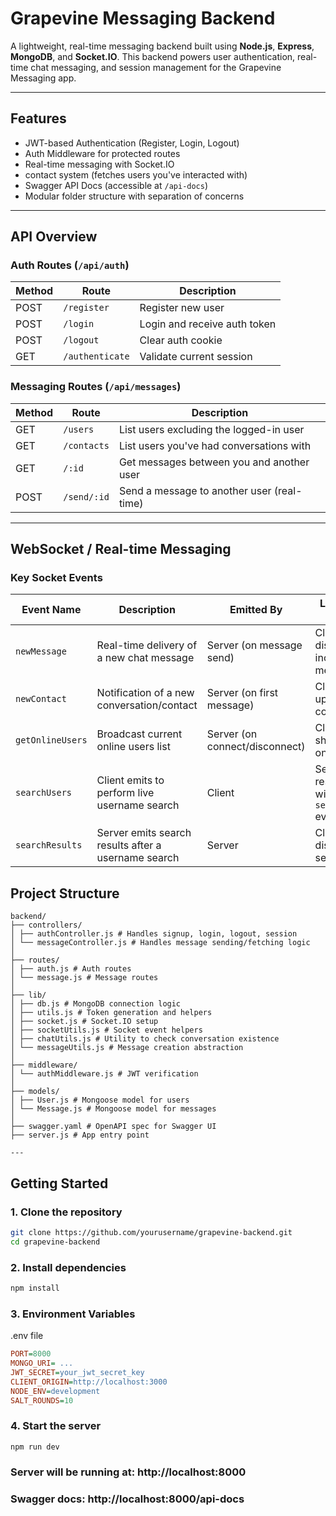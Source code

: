 # Grapevine Messaging Backend

A lightweight, real-time messaging backend built using **Node.js**, **Express**, **MongoDB**, and **Socket.IO**. This backend powers user authentication, real-time chat messaging, and session management for the Grapevine Messaging app.

---

## Features

- JWT-based Authentication (Register, Login, Logout)
- Auth Middleware for protected routes
- Real-time messaging with Socket.IO
- contact system (fetches users you've interacted with)
- Swagger API Docs (accessible at `/api-docs`)
- Modular folder structure with separation of concerns

---

## API Overview

### Auth Routes (`/api/auth`)

| Method | Route           | Description                  |
| ------ | --------------- | ---------------------------- |
| POST   | `/register`     | Register new user            |
| POST   | `/login`        | Login and receive auth token |
| POST   | `/logout`       | Clear auth cookie            |
| GET    | `/authenticate` | Validate current session     |

### Messaging Routes (`/api/messages`)

| Method | Route       | Description                                |
| ------ | ----------- | ------------------------------------------ |
| GET    | `/users`    | List users excluding the logged-in user    |
| GET    | `/contacts` | List users you've had conversations with   |
| GET    | `/:id`      | Get messages between you and another user  |
| POST   | `/send/:id` | Send a message to another user (real-time) |

---

## WebSocket / Real-time Messaging

### Key Socket Events

| Event Name       | Description                                         | Emitted By                     | Listened By Clients                        |
| ---------------- | --------------------------------------------------- | ------------------------------ | ------------------------------------------ |
| `newMessage`     | Real-time delivery of a new chat message            | Server (on message send)       | Client to display incoming messages        |
| `newContact`     | Notification of a new conversation/contact          | Server (on first message)      | Client to update contact list              |
| `getOnlineUsers` | Broadcast current online users list                 | Server (on connect/disconnect) | Client to show who is online               |
| `searchUsers`    | Client emits to perform live username search        | Client                         | Server responds with `searchResults` event |
| `searchResults`  | Server emits search results after a username search | Server                         | Client to display search results           |

## Project Structure

```
backend/
├── controllers/
│ ├── authController.js # Handles signup, login, logout, session
│ └── messageController.js # Handles message sending/fetching logic
│
├── routes/
│ ├── auth.js # Auth routes
│ └── message.js # Message routes
│
├── lib/
│ ├── db.js # MongoDB connection logic
│ ├── utils.js # Token generation and helpers
│ ├── socket.js # Socket.IO setup
│ ├── socketUtils.js # Socket event helpers
│ ├── chatUtils.js # Utility to check conversation existence
│ └── messageUtils.js # Message creation abstraction
│
├── middleware/
│ └── authMiddleware.js # JWT verification
│
├── models/
│ ├── User.js # Mongoose model for users
│ └── Message.js # Mongoose model for messages
│
├── swagger.yaml # OpenAPI spec for Swagger UI
├── server.js # App entry point

---
```

## Getting Started

### 1. Clone the repository

```bash
git clone https://github.com/yourusername/grapevine-backend.git
cd grapevine-backend
```

### 2. Install dependencies

```bash
npm install
```

### 3. Environment Variables

.env file

```ini
PORT=8000
MONGO_URI= ...
JWT_SECRET=your_jwt_secret_key
CLIENT_ORIGIN=http://localhost:3000
NODE_ENV=development
SALT_ROUNDS=10
```

### 4. Start the server

```bash
npm run dev
```

### Server will be running at: http://localhost:8000

### Swagger docs: http://localhost:8000/api-docs
